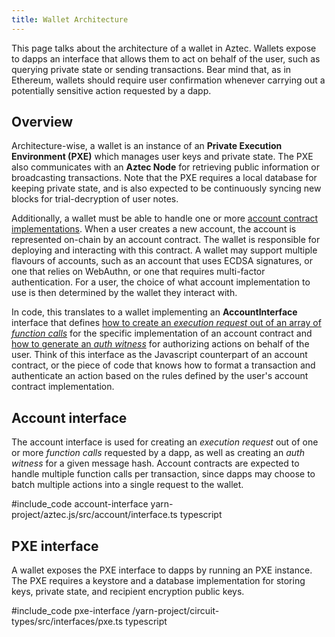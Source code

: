 ```yaml
---
title: Wallet Architecture
---
```


This page talks about the architecture of a wallet in Aztec. Wallets expose to dapps an interface that allows them to act on behalf of the user, such as querying private state or sending transactions. Bear mind that, as in Ethereum, wallets should require user confirmation whenever carrying out a potentially sensitive action requested by a dapp.

## Overview

Architecture-wise, a wallet is an instance of an **Private Execution Environment (PXE)** which manages user keys and private state.
The PXE also communicates with an **Aztec Node** for retrieving public information or broadcasting transactions.
Note that the PXE requires a local database for keeping private state, and is also expected to be continuously syncing new blocks for trial-decryption of user notes.

Additionally, a wallet must be able to handle one or more [account contract implementations](/aztec/concepts/index.md#account-contracts-and-wallets). When a user creates a new account, the account is represented on-chain by an account contract. The wallet is responsible for deploying and interacting with this contract. A wallet may support multiple flavours of accounts, such as an account that uses ECDSA signatures, or one that relies on WebAuthn, or one that requires multi-factor authentication. For a user, the choice of what account implementation to use is then determined by the wallet they interact with.

In code, this translates to a wallet implementing an **AccountInterface** interface that defines [how to create an _execution request_ out of an array of _function calls_](./index.md#transaction-lifecycle) for the specific implementation of an account contract and [how to generate an _auth witness_](./index.md#authorizing-actions) for authorizing actions on behalf of the user. Think of this interface as the Javascript counterpart of an account contract, or the piece of code that knows how to format a transaction and authenticate an action based on the rules defined by the user's account contract implementation.

## Account interface

The account interface is used for creating an _execution request_ out of one or more _function calls_ requested by a dapp, as well as creating an _auth witness_ for a given message hash. Account contracts are expected to handle multiple function calls per transaction, since dapps may choose to batch multiple actions into a single request to the wallet.

#include_code account-interface yarn-project/aztec.js/src/account/interface.ts typescript

## PXE interface

A wallet exposes the PXE interface to dapps by running an PXE instance. The PXE requires a keystore and a database implementation for storing keys, private state, and recipient encryption public keys.

#include_code pxe-interface /yarn-project/circuit-types/src/interfaces/pxe.ts typescript





